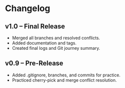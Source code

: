 # Changelog

## v1.0 – Final Release
- Merged all branches and resolved conflicts.
- Added documentation and tags.
- Created final logs and Git journey summary.

## v0.9 – Pre-Release
- Added .gitignore, branches, and commits for practice.
- Practiced cherry-pick and merge conflict resolution.

